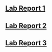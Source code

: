 
## [Lab Report 1](https://yu3-y.github.io/cse15l-lab-reports/labreport1/lab-report-1-week-2.html)

## [Lab Report 2](https://yu3-y.github.io/cse15l-lab-reports/labreport2/lab-report-2-week-4.html)

## [Lab Report 3](https://yu3-y.github.io/cse15l-lab-reports/labreport3/lab-report-3-week-6.html)



